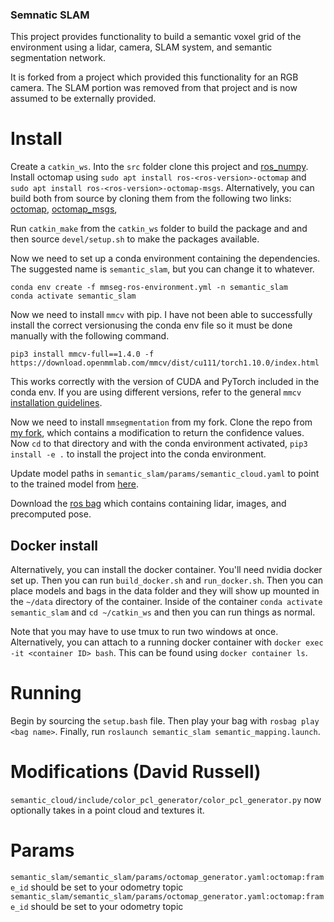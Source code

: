 ### Semnatic SLAM
This project provides functionality to build a semantic voxel grid of the environment using a lidar, camera, SLAM system, and semantic segmentation network.

It is forked from a project which provided this functionality for an RGB camera. The SLAM portion was removed from that project and is now assumed to be externally provided.

# Install
Create a `catkin_ws`. Into the `src` folder clone this project and [ros_numpy](https://github.com/eric-wieser/ros_numpy). Install octomap using `sudo apt install ros-<ros-version>-octomap` and `sudo apt install ros-<ros-version>-octomap-msgs`. Alternatively, you can build both from source by cloning them from the following two links: 
 [octomap](https://github.com/OctoMap/octomap), [octomap_msgs](https://github.com/OctoMap/octomap_msgs), 

Run `catkin_make` from the `catkin_ws` folder to build the package and and then source `devel/setup.sh` to make the packages available.

Now we need to set up a conda environment containing the dependencies. The suggested name is `semantic_slam`, but you can change it to whatever.
```
conda env create -f mmseg-ros-environment.yml -n semantic_slam 
conda activate semantic_slam 
```
Now we need to install `mmcv` with pip. I have not been able to successfully install the correct versionusing the conda env file so it must be done manually with the following command.
```
pip3 install mmcv-full==1.4.0 -f https://download.openmmlab.com/mmcv/dist/cu111/torch1.10.0/index.html
```
This works correctly with the version of CUDA and PyTorch included in the conda env. If you are using different versions, refer to the general `mmcv` [installation guidelines](https://mmcv.readthedocs.io/en/latest/get_started/installation.html). 

Now we need to install `mmsegmentation` from my fork. Clone the repo from [my fork](https://github.com/russelldj/mmsegmentation), which contains a modification to return the confidence values. Now `cd` to that directory and with the conda environment activated, `pip3 install -e .` to install the project into the conda environment.

Update model paths in `semantic_slam/params/semantic_cloud.yaml` to point to the trained model from [here](https://github.com/fyandun/SafeForest/tree/main/data/models).

Download the [ros bag](https://drive.google.com/file/d/1fvlerB5mmBoTpVeji7noYaOWlfmmDmXf/view?usp=sharing) which contains containing lidar, images, and precomputed pose.

## Docker install
Alternatively, you can install the docker container. You'll need nvidia docker set up. Then you can run `build_docker.sh` and `run_docker.sh`. Then you can place models and bags in the data folder and they will show up mounted in the `~/data` directory of the container. Inside of the container `conda activate semantic_slam` and `cd ~/catkin_ws` and then you can run things as normal.

Note that you may have to use tmux to run two windows at once. Alternatively, you can attach to a running docker container with `docker exec -it <container ID> bash`. This can be found using `docker container ls`.

# Running
Begin by sourcing the `setup.bash` file. Then play your bag with `rosbag play <bag name>`. Finally, run `roslaunch semantic_slam semantic_mapping.launch`.

# Modifications (David Russell)
`semantic_cloud/include/color_pcl_generator/color_pcl_generator.py` now optionally takes in a point cloud and textures it.

# Params
`semantic_slam/semantic_slam/params/octomap_generator.yaml:octomap:frame_id` should be set to your odometry topic
`semantic_slam/semantic_slam/params/octomap_generator.yaml:octomap:frame_id` should be set to your odometry topic

